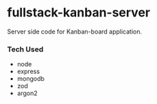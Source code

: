 # fullstack-kanban-server

Server side code for Kanban-board application.
### Tech Used
- node 
- express
- mongodb
- zod
- argon2
